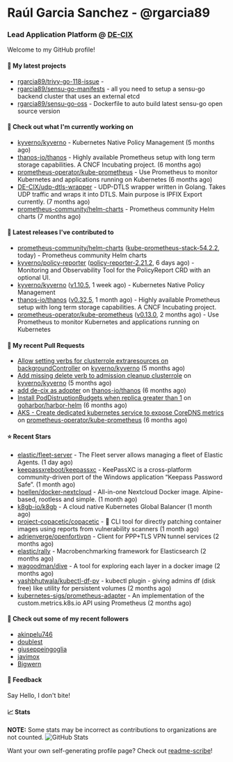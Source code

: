 # Raúl Garcia Sanchez - @rgarcia89
### Lead Application Platform @ [DE-CIX](https://de-cix.net/)

Welcome to my GitHub profile!

#### 🌱 My latest projects

- [rgarcia89/trivy-go-118-issue](https://github.com/rgarcia89/trivy-go-118-issue) - 
- [rgarcia89/sensu-go-manifests](https://github.com/rgarcia89/sensu-go-manifests) - all you need to setup a sensu-go backend cluster that uses an external etcd
- [rgarcia89/sensu-go-oss](https://github.com/rgarcia89/sensu-go-oss) - Dockerfile to auto build latest sensu-go open source version

#### 👷 Check out what I'm currently working on

- [kyverno/kyverno](https://github.com/kyverno/kyverno) - Kubernetes Native Policy Management (5 months ago)
- [thanos-io/thanos](https://github.com/thanos-io/thanos) - Highly available Prometheus setup with long term storage capabilities. A CNCF Incubating project. (6 months ago)
- [prometheus-operator/kube-prometheus](https://github.com/prometheus-operator/kube-prometheus) - Use Prometheus to monitor Kubernetes and applications running on Kubernetes (6 months ago)
- [DE-CIX/udp-dtls-wrapper](https://github.com/DE-CIX/udp-dtls-wrapper) - UDP-DTLS wrapper written in Golang. Takes UDP traffic and wraps it into DTLS. Main purpose is IPFIX Export currently. (7 months ago)
- [prometheus-community/helm-charts](https://github.com/prometheus-community/helm-charts) - Prometheus community Helm charts (7 months ago)

#### 🔭 Latest releases I've contributed to

- [prometheus-community/helm-charts](https://github.com/prometheus-community/helm-charts) ([kube-prometheus-stack-54.2.2](https://github.com/prometheus-community/helm-charts/releases/tag/kube-prometheus-stack-54.2.2), today) - Prometheus community Helm charts
- [kyverno/policy-reporter](https://github.com/kyverno/policy-reporter) ([policy-reporter-2.21.2](https://github.com/kyverno/policy-reporter/releases/tag/policy-reporter-2.21.2), 6 days ago) - Monitoring and Observability Tool for the PolicyReport CRD with an optional UI.
- [kyverno/kyverno](https://github.com/kyverno/kyverno) ([v1.10.5](https://github.com/kyverno/kyverno/releases/tag/v1.10.5), 1 week ago) - Kubernetes Native Policy Management
- [thanos-io/thanos](https://github.com/thanos-io/thanos) ([v0.32.5](https://github.com/thanos-io/thanos/releases/tag/v0.32.5), 1 month ago) - Highly available Prometheus setup with long term storage capabilities. A CNCF Incubating project.
- [prometheus-operator/kube-prometheus](https://github.com/prometheus-operator/kube-prometheus) ([v0.13.0](https://github.com/prometheus-operator/kube-prometheus/releases/tag/v0.13.0), 2 months ago) - Use Prometheus to monitor Kubernetes and applications running on Kubernetes

#### 🔨 My recent Pull Requests

- [Allow setting verbs for clusterrole extraresources on backgroundController](https://github.com/kyverno/kyverno/pull/7380) on [kyverno/kyverno](https://github.com/kyverno/kyverno) (5 months ago)
- [Add missing delete verb to admission cleanup clusterrole](https://github.com/kyverno/kyverno/pull/7375) on [kyverno/kyverno](https://github.com/kyverno/kyverno) (5 months ago)
- [add de-cix as adopter](https://github.com/thanos-io/thanos/pull/6386) on [thanos-io/thanos](https://github.com/thanos-io/thanos) (6 months ago)
- [Install PodDistruptionBudgets when replica greater than 1](https://github.com/goharbor/harbor-helm/pull/1509) on [goharbor/harbor-helm](https://github.com/goharbor/harbor-helm) (6 months ago)
- [AKS - Create dedicated kubernetes service to expose CoreDNS metrics](https://github.com/prometheus-operator/kube-prometheus/pull/2107) on [prometheus-operator/kube-prometheus](https://github.com/prometheus-operator/kube-prometheus) (6 months ago)

#### ⭐ Recent Stars

- [elastic/fleet-server](https://github.com/elastic/fleet-server) - The Fleet server allows managing a fleet of Elastic Agents. (1 day ago)
- [keepassxreboot/keepassxc](https://github.com/keepassxreboot/keepassxc) - KeePassXC is a cross-platform community-driven port of the Windows application “Keepass Password Safe”. (1 month ago)
- [hoellen/docker-nextcloud](https://github.com/hoellen/docker-nextcloud) - All-in-one Nextcloud Docker image. Alpine-based, rootless and simple. (1 month ago)
- [k8gb-io/k8gb](https://github.com/k8gb-io/k8gb) - A cloud native Kubernetes Global Balancer (1 month ago)
- [project-copacetic/copacetic](https://github.com/project-copacetic/copacetic) - 🧵 CLI tool for directly patching container images using reports from vulnerability scanners (1 month ago)
- [adrienverge/openfortivpn](https://github.com/adrienverge/openfortivpn) - Client for PPP&#43;TLS VPN tunnel services (2 months ago)
- [elastic/rally](https://github.com/elastic/rally) - Macrobenchmarking framework for Elasticsearch (2 months ago)
- [wagoodman/dive](https://github.com/wagoodman/dive) - A tool for exploring each layer in a docker image (2 months ago)
- [yashbhutwala/kubectl-df-pv](https://github.com/yashbhutwala/kubectl-df-pv) - kubectl plugin - giving admins df (disk free) like utility for persistent volumes (2 months ago)
- [kubernetes-sigs/prometheus-adapter](https://github.com/kubernetes-sigs/prometheus-adapter) - An implementation of the custom.metrics.k8s.io API using Prometheus (2 months ago)

#### 👯 Check out some of my recent followers

- [akinpelu746](https://github.com/akinpelu746)
- [doublest](https://github.com/doublest)
- [giuseppeingoglia](https://github.com/giuseppeingoglia)
- [javimox](https://github.com/javimox)
- [Bigwern](https://github.com/Bigwern)

#### 💬 Feedback

Say Hello, I don't bite!

#### 📈 Stats

**NOTE:** Some stats may be incorrect as contributions to organizations are not counted.
![GitHub Stats](https://github-readme-stats.vercel.app/api?username=rgarcia89&count_private=false&theme=tokyonight&show_icons=true)

Want your own self-generating profile page? Check out [readme-scribe](https://github.com/muesli/readme-scribe)!
